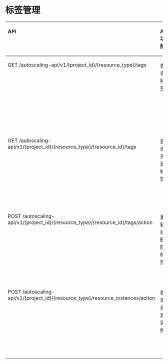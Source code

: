 # 标签管理<a name="ZH-CN_TOPIC_0120460581"></a>

<a name="table5773912426"></a>
<table><thead align="left"><tr id="row178123994218"><th class="cellrowborder" valign="top" width="33.070707070707066%" id="mcps1.1.5.1.1"><p id="p135221579017"><a name="p135221579017"></a><a name="p135221579017"></a>API</p>
</th>
<th class="cellrowborder" valign="top" width="22.040404040404038%" id="mcps1.1.5.1.2"><p id="p1984093172815"><a name="p1984093172815"></a><a name="p1984093172815"></a>API功能</p>
</th>
<th class="cellrowborder" valign="top" width="21.05050505050505%" id="mcps1.1.5.1.3"><p id="p17522185717013"><a name="p17522185717013"></a><a name="p17522185717013"></a>授权项</p>
</th>
<th class="cellrowborder" valign="top" width="23.838383838383834%" id="mcps1.1.5.1.4"><p id="p1458713357289"><a name="p1458713357289"></a><a name="p1458713357289"></a>授权作用域</p>
</th>
</tr>
</thead>
<tbody><tr id="row288398427"><td class="cellrowborder" valign="top" width="33.070707070707066%" headers="mcps1.1.5.1.1 "><p id="p10811393426"><a name="p10811393426"></a><a name="p10811393426"></a>GET /autoscaling-api/v1/{project_id}/{resource_type}/tags</p>
</td>
<td class="cellrowborder" valign="top" width="22.040404040404038%" headers="mcps1.1.5.1.2 "><p id="p11840203182819"><a name="p11840203182819"></a><a name="p11840203182819"></a>查询标签</p>
</td>
<td class="cellrowborder" valign="top" width="21.05050505050505%" headers="mcps1.1.5.1.3 "><p id="p48133974216"><a name="p48133974216"></a><a name="p48133974216"></a>as:tags:list</p>
</td>
<td class="cellrowborder" valign="top" width="23.838383838383834%" headers="mcps1.1.5.1.4 "><a name="ul6901191173020"></a><a name="ul6901191173020"></a><ul id="ul6901191173020"><li>支持：<p id="p99014163020"><a name="p99014163020"></a><a name="p99014163020"></a>项目(Project)</p>
</li></ul>
<a name="ul29011117300"></a><a name="ul29011117300"></a><ul id="ul29011117300"><li>不支持：<p id="p169011918306"><a name="p169011918306"></a><a name="p169011918306"></a>企业项目(Enterprise Project)</p>
</li></ul>
</td>
</tr>
<tr id="row28123911426"><td class="cellrowborder" valign="top" width="33.070707070707066%" headers="mcps1.1.5.1.1 "><p id="p17813397424"><a name="p17813397424"></a><a name="p17813397424"></a>GET /autoscaling-api/v1/{project_id}/{resource_type}/{resource_id}/tags</p>
</td>
<td class="cellrowborder" valign="top" width="22.040404040404038%" headers="mcps1.1.5.1.2 "><p id="p484011317284"><a name="p484011317284"></a><a name="p484011317284"></a>查询资源标签</p>
</td>
<td class="cellrowborder" valign="top" width="21.05050505050505%" headers="mcps1.1.5.1.3 "><p id="p138039124214"><a name="p138039124214"></a><a name="p138039124214"></a>as:tags:get</p>
</td>
<td class="cellrowborder" valign="top" width="23.838383838383834%" headers="mcps1.1.5.1.4 "><a name="ul7910191113016"></a><a name="ul7910191113016"></a><ul id="ul7910191113016"><li>支持：<p id="p191012133015"><a name="p191012133015"></a><a name="p191012133015"></a>项目(Project)</p>
</li></ul>
<a name="ul3910141123017"></a><a name="ul3910141123017"></a><ul id="ul3910141123017"><li>不支持：<p id="p169101913307"><a name="p169101913307"></a><a name="p169101913307"></a>企业项目(Enterprise Project)</p>
</li></ul>
</td>
</tr>
<tr id="row188163984215"><td class="cellrowborder" valign="top" width="33.070707070707066%" headers="mcps1.1.5.1.1 "><p id="p16883924218"><a name="p16883924218"></a><a name="p16883924218"></a>POST /autoscaling-api/v1/{project_id}/{resource_type}/{resource_id}/tags/action</p>
</td>
<td class="cellrowborder" valign="top" width="22.040404040404038%" headers="mcps1.1.5.1.2 "><p id="p1584053115288"><a name="p1584053115288"></a><a name="p1584053115288"></a>更新或删除标签</p>
</td>
<td class="cellrowborder" valign="top" width="21.05050505050505%" headers="mcps1.1.5.1.3 "><p id="p118153920423"><a name="p118153920423"></a><a name="p118153920423"></a>as:tags:set</p>
</td>
<td class="cellrowborder" valign="top" width="23.838383838383834%" headers="mcps1.1.5.1.4 "><a name="ul2091613119305"></a><a name="ul2091613119305"></a><ul id="ul2091613119305"><li>支持：<p id="p591611193014"><a name="p591611193014"></a><a name="p591611193014"></a>项目(Project)</p>
</li></ul>
<a name="ul1691671183015"></a><a name="ul1691671183015"></a><ul id="ul1691671183015"><li>不支持：<p id="p10916017309"><a name="p10916017309"></a><a name="p10916017309"></a>企业项目(Enterprise Project)</p>
</li></ul>
</td>
</tr>
<tr id="row3157175131516"><td class="cellrowborder" valign="top" width="33.070707070707066%" headers="mcps1.1.5.1.1 "><p id="p11157125101515"><a name="p11157125101515"></a><a name="p11157125101515"></a>POST /autoscaling-api/v1/{project_id}/{resource_type}/resource_instances/action</p>
</td>
<td class="cellrowborder" valign="top" width="22.040404040404038%" headers="mcps1.1.5.1.2 "><p id="p1157135101510"><a name="p1157135101510"></a><a name="p1157135101510"></a>查询资源实例</p>
</td>
<td class="cellrowborder" valign="top" width="21.05050505050505%" headers="mcps1.1.5.1.3 "><p id="p815715161517"><a name="p815715161517"></a><a name="p815715161517"></a>as:tagResources:list</p>
</td>
<td class="cellrowborder" valign="top" width="23.838383838383834%" headers="mcps1.1.5.1.4 "><a name="ul10341132931516"></a><a name="ul10341132931516"></a><ul id="ul10341132931516"><li>支持：<p id="p1934352918155"><a name="p1934352918155"></a><a name="p1934352918155"></a>项目(Project)</p>
</li></ul>
<a name="ul134332931515"></a><a name="ul134332931515"></a><ul id="ul134332931515"><li>不支持：<p id="p13344829191518"><a name="p13344829191518"></a><a name="p13344829191518"></a>企业项目(Enterprise Project)</p>
</li></ul>
</td>
</tr>
</tbody>
</table>

